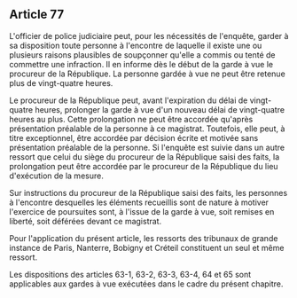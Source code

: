 Article 77
----
L'officier de police judiciaire peut, pour les nécessités de l'enquête, garder à
sa disposition toute personne à l'encontre de laquelle il existe une ou
plusieurs raisons plausibles de soupçonner qu'elle a commis ou tenté de
commettre une infraction. Il en informe dès le début de la garde à vue le
procureur de la République. La personne gardée à vue ne peut être retenue plus
de vingt-quatre heures.

Le procureur de la République peut, avant l'expiration du délai de vingt-quatre
heures, prolonger la garde à vue d'un nouveau délai de vingt-quatre heures au
plus. Cette prolongation ne peut être accordée qu'après présentation préalable
de la personne à ce magistrat. Toutefois, elle peut, à titre exceptionnel, être
accordée par décision écrite et motivée sans présentation préalable de la
personne. Si l'enquête est suivie dans un autre ressort que celui du siège du
procureur de la République saisi des faits, la prolongation peut être accordée
par le procureur de la République du lieu d'exécution de la mesure.

Sur instructions du procureur de la République saisi des faits, les personnes à
l'encontre desquelles les éléments recueillis sont de nature à motiver
l'exercice de poursuites sont, à l'issue de la garde à vue, soit remises en
liberté, soit déférées devant ce magistrat.

Pour l'application du présent article, les ressorts des tribunaux de grande
instance de Paris, Nanterre, Bobigny et Créteil constituent un seul et même
ressort.

Les dispositions des articles 63-1, 63-2, 63-3, 63-4, 64 et 65 sont applicables
aux gardes à vue exécutées dans le cadre du présent chapitre.
